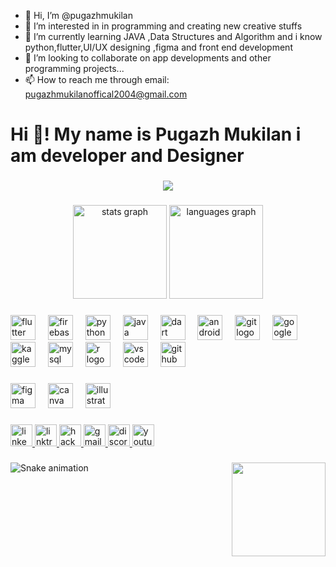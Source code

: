 - 👋 Hi, I’m @pugazhmukilan
- 👀 I’m interested in in programming and creating new creative stuffs
- 🌱 I’m currently learning JAVA ,Data Structures and Algorithm and i know python,flutter,UI/UX designing ,figma and  front end development
- 💞️ I’m looking to collaborate on app developments  and other programming projects...
- 📫 How to reach me through email: pugazhmukilanoffical2004@gmail.com

<!---
Hi, I'm Pugazh Mukilan, a coding and programming enthusiast who started his journey in 2020. I am passionate about developing things and exploring various areas of interest, with a special focus on automation using AI/ML and security using AI systems. I am also interested in developing personal and useful software applications, and I have a keen interest in learning new logics and implementing them in my projects.

Skills:

Coding and programming in multiple languages (such as Python, Java, C++, and dart)
Developing software applications for personal and practical use
Logical thinking and problem-solving skills


Areas of Interest:

1)Automation using AI/ML: I enjoy exploring and implementing various automation techniques using AI/ML algorithms to optimize and streamline processes in different domains.

2)Security using AI systems: I am fascinated by the potential of AI in enhancing security measures, such as intrusion detection, threat analysis, and anomaly detection, and I am keen on developing solutions in this area.

3)Personal and useful software development: I love creating software applications that are practical and useful in day-to-day life, ranging from productivity tools to entertainment applications.

4)Learning and implementing new logics: I have a strong curiosity for learning new concepts and logics, and I enjoy implementing them in my projects to enhance their functionality and efficiency.


I am constantly learning and exploring new technologies and techniques to enhance my coding and programming skills. Connect with me on GitHub to collaborate on exciting projects and contribute to the development of innovative solutions!
--->


<h1 align="left">Hi 👋! My name is Pugazh Mukilan i am developer and Designer</h1>

###

<div align="center">
  <img src="https://profile-counter.glitch.me/pugazhmukilan/count.svg?"  />
</div>

###

<div align="center">
  <img src="https://github-readme-stats.vercel.app/api?username=pugazhmukilan&hide_title=false&hide_rank=false&show_icons=true&include_all_commits=true&count_private=true&disable_animations=false&theme=dracula&locale=en&hide_border=false" height="150" alt="stats graph"  />
  <img src="https://github-readme-stats.vercel.app/api/top-langs?username=pugazhmukilan&locale=en&hide_title=false&layout=compact&card_width=320&langs_count=5&theme=dracula&hide_border=false" height="150" alt="languages graph"  />
</div>

###


<div align="left">
  <img src="https://cdn.jsdelivr.net/gh/devicons/devicon/icons/flutter/flutter-original.svg" height="40" alt="flutter logo"  />
  <img width="12" />
  <img src="https://cdn.jsdelivr.net/gh/devicons/devicon/icons/firebase/firebase-plain.svg" height="40" alt="firebase logo"  />
  <img width="12" />
  <img src="https://cdn.jsdelivr.net/gh/devicons/devicon/icons/python/python-original.svg" height="40" alt="python logo"  />
  <img width="12" />
  <img src="https://cdn.jsdelivr.net/gh/devicons/devicon/icons/java/java-original.svg" height="40" alt="java logo"  />
  <img width="12" />
  <img src="https://cdn.jsdelivr.net/gh/devicons/devicon/icons/dart/dart-original.svg" height="40" alt="dart logo"  />
  <img width="12" />
  <img src="https://skillicons.dev/icons?i=androidstudio" height="40" alt="androidstudio logo"  />
  <img width="12" />
  <img src="https://cdn.simpleicons.org/git/F05032" height="40" alt="git logo"  />
  <img width="12" />
  <img src="https://cdn.simpleicons.org/googlecloud/4285F4" height="40" alt="googlecloud logo"  />
  <img width="12" />
  <img src="https://cdn.simpleicons.org/kaggle/20BEFF" height="40" alt="kaggle logo"  />
  <img width="12" />
  <img src="https://cdn.simpleicons.org/mysql/4479A1" height="40" alt="mysql logo"  />
  <img width="12" />
  <img src="https://cdn.simpleicons.org/r/276DC3" height="40" alt="r logo"  />
  <img width="12" />
  <img src="https://cdn.simpleicons.org/visualstudiocode/007ACC" height="40" alt="vscode logo"  />
  <img width="12" />
  <img src="https://skillicons.dev/icons?i=github" height="40" alt="github logo"  />
</div>

###

<div align="left">
  <img src="https://cdn.jsdelivr.net/gh/devicons/devicon/icons/figma/figma-original.svg" height="40" alt="figma logo"  />
  <img width="12" />
  <img src="https://cdn.jsdelivr.net/gh/devicons/devicon/icons/canva/canva-original.svg" height="40" alt="canva logo"  />
  <img width="12" />
  <img src="https://cdn.jsdelivr.net/gh/devicons/devicon/icons/illustrator/illustrator-plain.svg" height="40" alt="illustrator logo"  />
</div>

###

<div align="left">
  <a href="LINKEDIN_PROFILE_URL" target="_blank">
    <img src="https://img.shields.io/static/v1?message=LinkedIn&logo=linkedin&label=&color=0077B5&logoColor=white&labelColor=&style=for-the-badge" height="35" alt="linkedin logo"  />
  </a>
  <a href="LINKTREE_URL" target="_blank">
    <img src="https://img.shields.io/static/v1?message=Linktree&logo=linktree&label=&color=1de9b6&logoColor=white&labelColor=&style=for-the-badge" height="35" alt="linktree logo"  />
  </a>
  <a href="HACKERRANK_PROFILE_URL" target="_blank">
    <img src="https://img.shields.io/static/v1?message=HackerRank&logo=hackerrank&label=&color=2EC866&logoColor=white&labelColor=&style=for-the-badge" height="35" alt="hackerrank logo"  />
  </a>
  <a href="MAILTO:YOUR_EMAIL_ADDRESS" target="_blank">
    <img src="https://img.shields.io/static/v1?message=Gmail&logo=gmail&label=&color=D14836&logoColor=white&labelColor=&style=for-the-badge" height="35" alt="gmail logo"  />
  </a>
  <a href="DISCORD_INVITE_URL" target="_blank">
    <img src="https://img.shields.io/static/v1?message=Discord&logo=discord&label=&color=7289DA&logoColor=white&labelColor=&style=for-the-badge" height="35" alt="discord logo"  />
  </a>
  <a href="YOUTUBE_CHANNEL_URL" target="_blank">
    <img src="https://img.shields.io/static/v1?message=Youtube&logo=youtube&label=&color=FF0000&logoColor=white&labelColor=&style=for-the-badge" height="35" alt="youtube logo"  />
  </a>
</div>

###

<img align="right" height="150" src="https://pixabay.com/illustrations/binary-code-binary-binary-system-475664/"  />

###

<img src="https://raw.githubusercontent.com/pugazhmukilan/pugazhmukilan/output/snake.svg" alt="Snake animation" />

###
